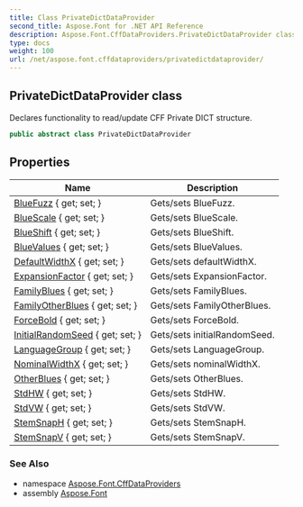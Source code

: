 ```yaml
---
title: Class PrivateDictDataProvider
second_title: Aspose.Font for .NET API Reference
description: Aspose.Font.CffDataProviders.PrivateDictDataProvider class. Declares functionality to read/update CFF Private DICT structure
type: docs
weight: 100
url: /net/aspose.font.cffdataproviders/privatedictdataprovider/
---
```

## PrivateDictDataProvider class

Declares functionality to read/update CFF Private DICT structure.

```csharp
public abstract class PrivateDictDataProvider
```

## Properties

| Name | Description |
| --- | --- |
| [BlueFuzz](../../aspose.font.cffdataproviders/privatedictdataprovider/bluefuzz/) { get; set; } | Gets/sets BlueFuzz. |
| [BlueScale](../../aspose.font.cffdataproviders/privatedictdataprovider/bluescale/) { get; set; } | Gets/sets BlueScale. |
| [BlueShift](../../aspose.font.cffdataproviders/privatedictdataprovider/blueshift/) { get; set; } | Gets/sets BlueShift. |
| [BlueValues](../../aspose.font.cffdataproviders/privatedictdataprovider/bluevalues/) { get; set; } | Gets/sets BlueValues. |
| [DefaultWidthX](../../aspose.font.cffdataproviders/privatedictdataprovider/defaultwidthx/) { get; set; } | Gets/sets defaultWidthX. |
| [ExpansionFactor](../../aspose.font.cffdataproviders/privatedictdataprovider/expansionfactor/) { get; set; } | Gets/sets ExpansionFactor. |
| [FamilyBlues](../../aspose.font.cffdataproviders/privatedictdataprovider/familyblues/) { get; set; } | Gets/sets FamilyBlues. |
| [FamilyOtherBlues](../../aspose.font.cffdataproviders/privatedictdataprovider/familyotherblues/) { get; set; } | Gets/sets FamilyOtherBlues. |
| [ForceBold](../../aspose.font.cffdataproviders/privatedictdataprovider/forcebold/) { get; set; } | Gets/sets ForceBold. |
| [InitialRandomSeed](../../aspose.font.cffdataproviders/privatedictdataprovider/initialrandomseed/) { get; set; } | Gets/sets initialRandomSeed. |
| [LanguageGroup](../../aspose.font.cffdataproviders/privatedictdataprovider/languagegroup/) { get; set; } | Gets/sets LanguageGroup. |
| [NominalWidthX](../../aspose.font.cffdataproviders/privatedictdataprovider/nominalwidthx/) { get; set; } | Gets/sets nominalWidthX. |
| [OtherBlues](../../aspose.font.cffdataproviders/privatedictdataprovider/otherblues/) { get; set; } | Gets/sets OtherBlues. |
| [StdHW](../../aspose.font.cffdataproviders/privatedictdataprovider/stdhw/) { get; set; } | Gets/sets StdHW. |
| [StdVW](../../aspose.font.cffdataproviders/privatedictdataprovider/stdvw/) { get; set; } | Gets/sets StdVW. |
| [StemSnapH](../../aspose.font.cffdataproviders/privatedictdataprovider/stemsnaph/) { get; set; } | Gets/sets StemSnapH. |
| [StemSnapV](../../aspose.font.cffdataproviders/privatedictdataprovider/stemsnapv/) { get; set; } | Gets/sets StemSnapV. |

### See Also

* namespace [Aspose.Font.CffDataProviders](../../aspose.font.cffdataproviders/)
* assembly [Aspose.Font](../../)


